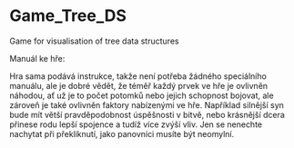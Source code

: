 # Game_Tree_DS
Game for visualisation of tree data structures

Manuál ke hře:

Hra sama podává instrukce, takže není potřeba žádného speciálního manuálu, ale je dobré vědět, že téměř každý prvek ve hře je ovlivněn náhodou, ať už je to počet potomků nebo jejich schopnost bojovat, ale zároveň je také ovlivněn faktory nabízenými ve hře. Například silnější syn bude mít větší pravděpodobnost úspěšnosti v bitvě, nebo krásnější dcera přinese rodu lepší spojence a tudíž více zvýší vliv. Jen se nenechte nachytat při překliknutí, jako panovníci musíte být neomylní.
